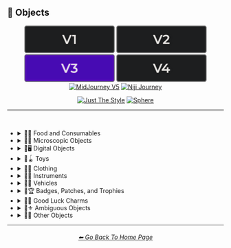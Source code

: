 <h2>🎷 Objects</h2>

<div align="center">

[<img src="/Images/Repo_Parts/Buttons/Version_Buttons/button_version_V1_inactive.webp?raw=true" alt="MidJourney V1" height="64" />](/Pages/MJ_V1/Style_Pages/Sphere/Objects.md)
[<img src="/Images/Repo_Parts/Buttons/Version_Buttons/button_version_V2_inactive.webp?raw=true" alt="MidJourney V2" height="64" />](/Pages/MJ_V2/Style_Pages/Sphere/Objects.md)
[<img src="/Images/Repo_Parts/Buttons/Version_Buttons/button_version_V3_active.webp?raw=true" alt="MidJourney V3" height="64" />](/Pages/MJ_V3/Style_Pages/Just_The_Style/Objects.md)
[<img src="/Images/Repo_Parts/Buttons/Version_Buttons/button_version_V4_inactive.webp?raw=true" alt="MidJourney V4" height="64" />](/Pages/MJ_V4/Style_Pages/Just_The_Style/Objects.md)
<br>
[<img src="/Images/Repo_Parts/Buttons/Version_Buttons/button_version_V5_Alpha_inactive_half.webp?raw=true" alt="MidJourney V5" height="64" />](/Pages/MJ_V5/Style_Pages/Just_The_Style/Objects.md)
[<img src="/Images/Repo_Parts/Buttons/Version_Buttons/button_version_niji_inactive_half.webp?raw=true" alt="Niji Journey" height="64" />](/Pages/Niji_Journey/Style_Pages/Objects.md)

[<img src="/Images/Repo_Parts/Buttons/Image_Type_Buttons/button_just_the_style_active.webp?raw=true" alt="Just The Style" width="140.5" />](/Pages/MJ_V3/Style_Pages/Just_The_Style/Objects.md)
[<img src="/Images/Repo_Parts/Buttons/Image_Type_Buttons/button_sphere_inactive.webp?raw=true" alt="Sphere" width="140.5" />](/Pages/MJ_V3/Style_Pages/Sphere/Objects.md)

</div>

<hr>
<br>


- <details><summary>🎷🍣 Food and Consumables</summary><p>

  - <details><summary>🍣🥝 Fruits and Vegetables</summary><p><div align="center">

	| Fruit | Vegetable |
	| :-: | :-: |
	| <img src="/Images/MJ_V3/MidJourney_Styles/Wave_12/Fruit.webp?raw=true" width="256" /> | <img src="/Images/MJ_V3/MidJourney_Styles/Wave_12/Vegetable.webp?raw=true" width="256" /> |
	
	<br>
	
	| Fig | Mango | Cauliflower |
	| :-: | :-: | :-: |
	| <img src="/Images/MJ_V3/MidJourney_Styles/Wave_12/Fig.webp?raw=true" width="256" /> | <img src="/Images/MJ_V3/MidJourney_Styles/Wave_12/Mango.webp?raw=true" width="256" /> | <img src="/Images/MJ_V3/MidJourney_Styles/Wave_13/Cauliflower.webp?raw=true" width="256" /> |

	</div></p></details>


  - <details><summary>🍣🥩 Meats, Cheeses, and Eggs</summary><p><div align="center">

	| Beef | Wagyu | Tallow |
	| :-: | :-: | :-: |
	| <img src="/Images/MJ_V3/MidJourney_Styles/Beef.webp?raw=true" width="256" /> | <img src="/Images/MJ_V3/MidJourney_Styles/Wagyu.webp?raw=true" width="256" /> | <img src="/Images/MJ_V3/MidJourney_Styles/Tallow.webp?raw=true" width="256" /> |
	
	<br>
	
	| Pork | Bacon |
	| :-: | :-: |
	| <img src="/Images/MJ_V3/MidJourney_Styles/Pork.webp?raw=true" width="256" /> | <img src="/Images/MJ_V3/MidJourney_Styles/Bacon.webp?raw=true" width="256" /> |

	<br>

	| Cheese |
	| :-: |
	| <img src="/Images/MJ_V3/MidJourney_Styles/Cheese.webp?raw=true" width="256" /> |

	<br>
	
	| Egg | Egg Yolk |
	| :-: | :-: |
	| <img src="/Images/MJ_V3/MidJourney_Styles/Egg.webp?raw=true" width="256" /> | <img src="/Images/MJ_V3/MidJourney_Styles/Egg_Yolk.webp?raw=true" width="256" /> |

	</div></p></details>


  - <details><summary>🍣🍞 Bread</summary><p><div align="center">

	| Bread | Made of Bread | Pretzel |
	| :-: | :-: | :-: |
	| <img src="/Images/MJ_V3/MidJourney_Styles/Bread.webp?raw=true" width="256" /> | <img src="/Images/MJ_V3/MidJourney_Styles/Made_of_Bread.webp?raw=true" width="256" /> | <img src="/Images/MJ_V3/MidJourney_Styles/Pretzel.webp?raw=true" width="256" /> |

	<br>
	
	| Shortcrust-Pastry | Flaky-Pastry | Puff-Pastry |
	| :-: | :-: | :-: |
	| <img src="/Images/MJ_V3/MidJourney_Styles/Shortcrust-Pastry.webp?raw=true" width="256" /> | <img src="/Images/MJ_V3/MidJourney_Styles/Flaky-Pastry.webp?raw=true" width="256" /> | <img src="/Images/MJ_V3/MidJourney_Styles/Puff-Pastry.webp?raw=true" width="256" /> |

	<br>

	| Choux-Pastry | Phyllo |
	| :-: | :-: |
	| <img src="/Images/MJ_V3/MidJourney_Styles/Choux-Pastry.webp?raw=true" width="256" /> | <img src="/Images/MJ_V3/MidJourney_Styles/Phyllo.webp?raw=true" width="256" /> |	

	</div></p></details>


  - <details><summary>🍣🥜 Nuts and Beans</summary><p><div align="center">

	| Beans |
	| :-: |
	| <img src="/Images/MJ_V3/MidJourney_Styles/Beans.webp?raw=true" width="256" /> |

	<br>

	| Peanut |
	| :-: |
	| <img src="/Images/MJ_V3/MidJourney_Styles/Wave_11/Peanut.webp?raw=true" width="256" /> |

	<br>
	
	| Coconut |
	| :-: |
	| <img src="/Images/MJ_V3/MidJourney_Styles/Coconut.webp?raw=true" width="256" /> |

	</div></p></details>


  - <details><summary>🍣🍲 Dishes and Meals</summary><p><div align="center">

	| Pizza | Hotdog |
	| :-: | :-: |
	| <img src="/Images/MJ_V3/MidJourney_Styles/Wave_12/Pizza.webp?raw=true" width="256" /> | <img src="/Images/MJ_V3/MidJourney_Styles/Wave_12/Hotdog.webp?raw=true" width="256" /> |
	
	<br>
	
	| Pasta | Spaghetti | Fettuccine |
	| :-: | :-: | :-: |
	| <img src="/Images/MJ_V3/MidJourney_Styles/Pasta.webp?raw=true" width="256" /> | <img src="/Images/MJ_V3/MidJourney_Styles/Wave_12/Spaghetti.webp?raw=true" width="256" /> | <img src="/Images/MJ_V3/MidJourney_Styles/Wave_12/Fettuccine.webp?raw=true" width="256" /> |

	<br>

	| Gnocchi |
	| :-: |
	| <img src="/Images/MJ_V3/MidJourney_Styles/Wave_12/Gnocchi.webp?raw=true" width="256" /> |

	<br>

	| Macaroni and Cheese |
	| :-: |
	| <img src="/Images/MJ_V3/MidJourney_Styles/Macaroni_and_Cheese.webp?raw=true" width="256" /> |

	</div></p></details>


  - <details><summary>🍣🥫 Sauces, Spreads, and Oils</summary><p><div align="center">
		
	| Vegetable Oil | Olive Oil |
	| :-: | :-: |
	| <img src="/Images/MJ_V3/MidJourney_Styles/Vegetable_Oil.webp?raw=true" width="256" /> | <img src="/Images/MJ_V3/MidJourney_Styles/Olive_Oil.webp?raw=true" width="256" /> |

	<br>

	| Butter | Margarine |
	| :-: | :-: |
	| <img src="/Images/MJ_V3/MidJourney_Styles/Butter.webp?raw=true" width="256" /> | <img src="/Images/MJ_V3/MidJourney_Styles/Margarine.webp?raw=true" width="256" /> |

	<br>

	| Peanut Butter | Jelly |
	| :-: | :-: |
	| <img src="/Images/MJ_V3/MidJourney_Styles/Wave_11/Peanut_Butter.webp?raw=true" width="256" /> | <img src="/Images/MJ_V3/MidJourney_Styles/Jelly.webp?raw=true" width="256" /> |

	<br>
	
	| Alfredo |
	| :-: |
	| <img src="/Images/MJ_V3/MidJourney_Styles/Wave_12/Alfredo.webp?raw=true" width="256" /> |
	
	<br>
	
	| Sour Cream | Sauce | Pasta Sauce |
	| :-: | :-: | :-: |
	| <img src="/Images/MJ_V3/MidJourney_Styles/Sour_Cream.webp?raw=true" width="256" /> | <img src="/Images/MJ_V3/MidJourney_Styles/Sauce.webp?raw=true" width="256" /> | <img src="/Images/MJ_V3/MidJourney_Styles/Pasta_Sauce.webp?raw=true" width="256" /> |

	<br>
	
	| Ketchup | Mustard |
	| :-: | :-: |
	| <img src="/Images/MJ_V3/MidJourney_Styles/Ketchup.webp?raw=true" width="256" /> | <img src="/Images/MJ_V3/MidJourney_Styles/Mustard.webp?raw=true" width="256" /> |
		
	<br>

	| Mayonnaise | Mayo |
	| :-: | :-: |
	| <img src="/Images/MJ_V3/MidJourney_Styles/Mayonnaise.webp?raw=true" width="256" /> | <img src="/Images/MJ_V3/MidJourney_Styles/Mayo.webp?raw=true" width="256" /> |
	
	</div></p></details>


  - <details><summary>🍣🌿 Herbs and Spices</summary><p><div align="center">

	| Cinnamon |
	| :-: |
	| <img src="/Images/MJ_V3/MidJourney_Styles/Cinnamon.webp?raw=true" width="256" /> |

	</div></p></details>


  - <details><summary>🍣🍭 Candy and Sweets</summary><p><div align="center">

	| Cake | Wedding Cake | Cake Decorating |
	| :-: | :-: | :-: |
	| <img src="/Images/MJ_V3/MidJourney_Styles/Cake.webp?raw=true" width="256" /> | <img src="/Images/MJ_V3/MidJourney_Styles/Wedding_Cake.webp?raw=true" width="256" /> | <img src="/Images/MJ_V3/MidJourney_Styles/Cake_Decorating.webp?raw=true" width="256" /> |
	
	<br>
	
	| Brownies |
	| :-: |
	| <img src="/Images/MJ_V3/MidJourney_Styles/Brownies.webp?raw=true" width="256" /> |

	<br>
	
	| Churros | Syrup | Maple Syrup |
	| :-: | :-: | :-: |
	| <img src="/Images/MJ_V3/MidJourney_Styles/Churros.webp?raw=true" width="256" /> | <img src="/Images/MJ_V3/MidJourney_Styles/Syrup.webp?raw=true" width="256" /> | <img src="/Images/MJ_V3/MidJourney_Styles/Maple_Syrup.webp?raw=true" width="256" /> |
	
	<br>
	
	| Cream | Whipped Cream | Ice Cream |
	| :-: | :-: | :-: |
	| <img src="/Images/MJ_V3/MidJourney_Styles/Cream.webp?raw=true" width="256" /> | <img src="/Images/MJ_V3/MidJourney_Styles/Whipped_Cream.webp?raw=true" width="256" /> | <img src="/Images/MJ_V3/MidJourney_Styles/Ice_Cream.webp?raw=true" width="256" /> |
	
	<br>
	
	| Candy | Lollipop | Taffy |
	| :-: | :-: | :-: |
	| <img src="/Images/MJ_V3/MidJourney_Styles/Candy.webp?raw=true" width="256" /> | <img src="/Images/MJ_V3/MidJourney_Styles/Lollipop.webp?raw=true" width="256" /> | <img src="/Images/MJ_V3/MidJourney_Styles/Taffy.webp?raw=true" width="256" /> |
	
	<br>
	
	| Cotton-Candy | Candy-Floss |
	| :-: | :-: |
	| <img src="/Images/MJ_V3/MidJourney_Styles/Wave_11/Cotton-Candy.webp?raw=true" width="256" /> | <img src="/Images/MJ_V3/MidJourney_Styles/Wave_11/Candy-Floss.webp?raw=true" width="256" /> |
	
	<br>
	
	| Gummy Candy | Gummies |
	| :-: | :-: |
	| <img src="/Images/MJ_V3/MidJourney_Styles/Wave_11/Gummy_Candy.webp?raw=true" width="256" /> | <img src="/Images/MJ_V3/MidJourney_Styles/Wave_11/Gummies.webp?raw=true" width="256" /> |

	<br>

	| Chocolate | Caramel |
	| :-: | :-: |
	| <img src="/Images/MJ_V3/MidJourney_Styles/Chocolate.webp?raw=true" width="256" /> | <img src="/Images/MJ_V3/MidJourney_Styles/Caramel.webp?raw=true" width="256" /> |
	
	<br>

	| Marzipan | Gum Paste | Modeling Chocolate |
	| :-: | :-: | :-: |
	| <img src="/Images/MJ_V3/MidJourney_Styles/Marzipan.webp?raw=true" width="256" /> | <img src="/Images/MJ_V3/MidJourney_Styles/Gum_Paste.webp?raw=true" width="256" /> | <img src="/Images/MJ_V3/MidJourney_Styles/Modeling_Chocolate.webp?raw=true" width="256" /> |

	<br>

	| Sprinkles | Nonpareils |
	| :-: | :-: |
	| <img src="/Images/MJ_V3/MidJourney_Styles/Sprinkles.webp?raw=true" width="256" /> | <img src="/Images/MJ_V3/MidJourney_Styles/Nonpareils.webp?raw=true" width="256" /> |

	<br>

	| Fondant Icing | Royal Icing |
	| :-: | :-: |
	| <img src="/Images/MJ_V3/MidJourney_Styles/Fondant_Icing.webp?raw=true" width="256" /> | <img src="/Images/MJ_V3/MidJourney_Styles/Royal_Icing.webp?raw=true" width="256" /> |

	<br>
	
	| Honeycomb | Creme Brule |
	| :-: | :-: |
	| <img src="/Images/MJ_V3/MidJourney_Styles/Honeycomb.webp?raw=true" width="256" /> | <img src="/Images/MJ_V3/MidJourney_Styles/Creme_Brule.webp?raw=true" width="256" /> |
	
	<br>
	
	| Eclair | Cannoli | Fruit-Tart |
	| :-: | :-: | :-: |
	| <img src="/Images/MJ_V3/MidJourney_Styles/Eclair.webp?raw=true" width="256" /> | <img src="/Images/MJ_V3/MidJourney_Styles/Cannoli.webp?raw=true" width="256" /> | <img src="/Images/MJ_V3/MidJourney_Styles/Fruit-Tart.webp?raw=true" width="256" /> |

	<br>

	| Gumdrop | Gum |
	| :-: | :-: |
	| <img src="/Images/MJ_V3/MidJourney_Styles/Wave_10/Gumdrop.webp?raw=true" width="256" /> | <img src="/Images/MJ_V3/MidJourney_Styles/Gum.webp?raw=true" width="256" /> |

	<br>
	
	| Dessertwave |
	| :-: |
	| <img src="/Images/MJ_V3/MidJourney_Styles/Wave_12/Dessertwave.webp?raw=true" width="256" /> |

	</div></p></details>


  - <details><summary>🍣🍺 Beverages</summary><p><div align="center">

	| Soda | Coffee | Tea |
	| :-: | :-: | :-: |
	| <img src="/Images/MJ_V3/MidJourney_Styles/Soda.webp?raw=true" width="256" /> | <img src="/Images/MJ_V3/MidJourney_Styles/Coffee.webp?raw=true" width="256" /> | <img src="/Images/MJ_V3/MidJourney_Styles/Tea.webp?raw=true" width="256" /> |

	<br>
	
	| Wine | White-Wine | Red-Wine |
	| :-: | :-: | :-: |
	| <img src="/Images/MJ_V3/MidJourney_Styles/Wave_14/Wine.webp?raw=true" width="256" /> | <img src="/Images/MJ_V3/MidJourney_Styles/Wave_14/White-Wine.webp?raw=true" width="256" /> | <img src="/Images/MJ_V3/MidJourney_Styles/Wave_14/Red-Wine.webp?raw=true" width="256" /> |
	
	<br>
	
	| Champagne |
	| :-: |
	| <img src="/Images/MJ_V3/MidJourney_Styles/Wave_14/Champagne.webp?raw=true" width="256" /> |

	<br>
	
	| Corona | Corona-Phenomenon |
	| :-: | :-: |
	| <img src="/Images/MJ_V3/MidJourney_Styles/Corona.webp?raw=true" width="256" /> | <img src="/Images/MJ_V3/MidJourney_Styles/Corona-Phenomenon.webp?raw=true" width="256" /> |

	</div></p></details>


  - <details><summary>🍣 Other Food and Consumables</summary><p><div align="center">

	| Food |
	| :-: |
	| <img src="/Images/MJ_V3/MidJourney_Styles/Wave_13/Food.webp?raw=true" width="256" /> |

	<br>

	| Macaroni |
	| :-: |
	| <img src="/Images/MJ_V3/MidJourney_Styles/Macaroni.webp?raw=true" width="256" /> |

	<br>

	| Gelatin | Agar |
	| :-: | :-: |
	| <img src="/Images/MJ_V3/MidJourney_Styles/Gelatin.webp?raw=true" width="256" /> | <img src="/Images/MJ_V3/MidJourney_Styles/Agar.webp?raw=true" width="256" /> |

	<br>
	
	| Edible Ink | Food Coloring | Food Dye |
	| :-: | :-: | :-: |
	| <img src="/Images/MJ_V3/MidJourney_Styles/Edible_Ink.webp?raw=true" width="256" /> | <img src="/Images/MJ_V3/MidJourney_Styles/Food_Coloring.webp?raw=true" width="256" /> | <img src="/Images/MJ_V3/MidJourney_Styles/Food_Dye.webp?raw=true" width="256" /> |

	<br>
	
	| Deep-Fried | Molecular Gastronomy |
	| :-: | :-: |
	| <img src="/Images/MJ_V3/MidJourney_Styles/Deep-Fried.webp?raw=true" width="256" /> | <img src="/Images/MJ_V3/MidJourney_Styles/Molecular_Gastronomy.webp?raw=true" width="256" /> |

	<br>
	
	| Tincture |
	| :-: |
	| <img src="/Images/MJ_V3/MidJourney_Styles/Wave_14/Tincture.webp?raw=true" width="256" /> |
	
	<br>

	| Toothpaste |
	| :-: |
	| <img src="/Images/MJ_V3/MidJourney_Styles/Toothpaste.webp?raw=true" width="256" /> |

	</div></p></details>

  </p></details>


- <details><summary>🎷🦠 Microscopic Objects</summary><p><div align="center">

    | Atom | Fullerene | Nanoparticle |
    | :-: | :-: | :-: |
    | <img src="/Images/MJ_V3/MidJourney_Styles/Wave_11/Atom.webp?raw=true" width="256" /> | <img src="/Images/MJ_V3/MidJourney_Styles/Wave_12/Fullerene.webp?raw=true" width="256" /> | <img src="/Images/MJ_V3/MidJourney_Styles/Wave_12/Nanoparticle.webp?raw=true" width="256" /> |

    <br>

	| Cells | Cellular |
	| :-: | :-: |
	| <img src="/Images/MJ_V3/MidJourney_Styles/Cells.webp?raw=true" width="256" /> | <img src="/Images/MJ_V3/MidJourney_Styles/Cellular.webp?raw=true" width="256" /> |

	<br>
	
	| Mitochondria | Mitosis |
	| :-: | :-: |
	| <img src="/Images/MJ_V3/MidJourney_Styles/Wave_14/Mitochondria.webp?raw=true" width="256" /> | <img src="/Images/MJ_V3/MidJourney_Styles/Wave_14/Mitosis.webp?raw=true" width="256" /> |

	<br>

    | DNA | Bacteria | Enzyme |
    | :-: | :-: | :-: |
    | <img src="/Images/MJ_V3/MidJourney_Styles/Wave_11/DNA.webp?raw=true" width="256" /> | <img src="/Images/MJ_V3/MidJourney_Styles/Wave_12/Bacteria.webp?raw=true" width="256" /> | <img src="/Images/MJ_V3/MidJourney_Styles/Wave_12/Enzyme.webp?raw=true" width="256" /> |

  </div></p></details>


- <details><summary>🎷🖥 Digital Objects</summary><p><div align="center">

	| Computer | Display |
	| :-: | :-: |
	| <img src="/Images/MJ_V3/MidJourney_Styles/Wave_13/Computer.webp?raw=true" width="256" /> | <img src="/Images/MJ_V3/MidJourney_Styles/Wave_13/Display.webp?raw=true" width="256" /> |

	<br>
	
	| Camera | Lens | Film |
	| :-: | :-: | :-: |
	| <img src="/Images/MJ_V3/MidJourney_Styles/Wave_13/Camera.webp?raw=true" width="256" /> | <img src="/Images/MJ_V3/MidJourney_Styles/Wave_13/Lens.webp?raw=true" width="256" /> | <img src="/Images/MJ_V3/MidJourney_Styles/Wave_13/Film.webp?raw=true" width="256" /> |
	
	<br>

	| Vinyl Record | CD |
	| :-: | :-: |
	| <img src="/Images/MJ_V3/MidJourney_Styles/Wave_12/Vinyl_Record.webp?raw=true" width="256" /> | <img src="/Images/MJ_V3/MidJourney_Styles/Wave_12/CD.webp?raw=true" width="256" /> |

	<br>

	| DVD | Blu-Ray Disc |
	| :-: | :-: |
	| <img src="/Images/MJ_V3/MidJourney_Styles/Wave_12/DVD.webp?raw=true" width="256" /> | <img src="/Images/MJ_V3/MidJourney_Styles/Wave_12/Blu-Ray_Disc.webp?raw=true" width="256" /> |

	<br>

	| Videocasette |
	| :-: |
	| <img src="/Images/MJ_V3/MidJourney_Styles/Videocasette.webp?raw=true" width="256" /> |

	<br>

	| Capacitance Electronic Disc | LaserDisc | Holographic Versatile Disc |
	| :-: | :-: | :-: |
	| <img src="/Images/MJ_V3/MidJourney_Styles/Wave_12/Capacitance_Electronic_Disc.webp?raw=true" width="256" /> | <img src="/Images/MJ_V3/MidJourney_Styles/Wave_12/LaserDisc.webp?raw=true" width="256" /> | <img src="/Images/MJ_V3/MidJourney_Styles/Wave_12/Holographic_Versatile_Disc.webp?raw=true" width="256" /> |

	<br>
	
	| Transistor | Diode |
	| :-: | :-: |
	| <img src="/Images/MJ_V3/MidJourney_Styles/Transistor.webp?raw=true" width="256" /> | <img src="/Images/MJ_V3/MidJourney_Styles/Diode.webp?raw=true" width="256" /> |

	<br>
	
	| Wires | Cables |
	| :-: | :-: |
	| <img src="/Images/MJ_V3/MidJourney_Styles/Wires.webp?raw=true" width="256" /> | <img src="/Images/MJ_V3/MidJourney_Styles/Cables.webp?raw=true" width="256" /> |

	<br>

	| Flux Capacitor |
	| :-: |
	| <img src="/Images/MJ_V3/MidJourney_Styles/Flux_Capacitor.webp?raw=true" width="256" /> |
	
	<br>
	
	| Clock | Analog-Clock | Digital-Clock |
	| :-: | :-: | :-: |
	| <img src="/Images/MJ_V3/MidJourney_Styles/Clock.webp?raw=true" width="256" /> | <img src="/Images/MJ_V3/MidJourney_Styles/Analog-Clock.webp?raw=true" width="256" /> | <img src="/Images/MJ_V3/MidJourney_Styles/Digital-Clock.webp?raw=true" width="256" /> |
	
	<br>
	
	| Wristwatch |
	| :-: |
	| <img src="/Images/MJ_V3/MidJourney_Styles/Wristwatch.webp?raw=true" width="256" /> |

  </div></p></details>


- <details><summary>🎷🪀 Toys</summary><p><div align="center">

	| Toy |
	| :-: |
	| <img src="/Images/MJ_V3/MidJourney_Styles/Toy.webp?raw=true" width="256" /> |

    <br>

    | Pinwheel | Slinky | Newtons-Cradle |
    | :-: | :-: | :-: |
    | <img src="/Images/MJ_V3/MidJourney_Styles/Wave_14/Pinwheel.webp?raw=true" width="256" /> | <img src="/Images/MJ_V3/MidJourney_Styles/Slinky.webp?raw=true" width="256" /> | <img src="/Images/MJ_V3/MidJourney_Styles/Wave_14/Newtons-Cradle.webp?raw=true" width="256" /> |

    <br>

	| Jigsaw | Puzzle | Tangram |
	| :-: | :-: | :-: |
	| <img src="/Images/MJ_V3/MidJourney_Styles/Jigsaw.webp?raw=true" width="256" /> | <img src="/Images/MJ_V3/MidJourney_Styles/Puzzle.webp?raw=true" width="256" /> | <img src="/Images/MJ_V3/MidJourney_Styles/Wave_14/Tangram.webp?raw=true" width="256" /> |

	<br>

	| Maze |
	| :-: |
	| <img src="/Images/MJ_V3/MidJourney_Styles/Maze.webp?raw=true" width="256" /> |
	
	<br>
	
    | Stress Ball | Koosh Ball | Koosh |
    | :-: | :-: | :-: |
    | <img src="/Images/MJ_V3/MidJourney_Styles/Wave_11/Stress_Ball.webp?raw=true" width="256" /> | <img src="/Images/MJ_V3/MidJourney_Styles/Wave_11/Koosh_Ball.webp?raw=true" width="256" /> | <img src="/Images/MJ_V3/MidJourney_Styles/Wave_11/Koosh.webp?raw=true" width="256" /> |

    <br>

    | Beach-Ball | Ball Pit | Zorb |
    | :-: | :-: | :-: |
    | <img src="/Images/MJ_V3/MidJourney_Styles/Wave_14/Beach-Ball.webp?raw=true" width="256" /> | <img src="/Images/MJ_V3/MidJourney_Styles/Wave_11/Ball_Pit.webp?raw=true" width="256" /> | <img src="/Images/MJ_V3/MidJourney_Styles/Wave_12/Zorb.webp?raw=true" width="256" /> |

    <br>

    | Rubik's Cube | Kinetic-Sand |
    | :-: | :-: |
    | <img src="/Images/MJ_V3/MidJourney_Styles/Rubiks_Cube.webp?raw=true" width="256" /> | <img src="/Images/MJ_V3/MidJourney_Styles/Wave_14/Kinetic-Sand.webp?raw=true" width="256" /> |

	<br>
	
	| Cards | Dominoes | Marbles |
	| :-: | :-: | :-: |
	| <img src="/Images/MJ_V3/MidJourney_Styles/Wave_14/Cards.webp?raw=true" width="256" /> | <img src="/Images/MJ_V3/MidJourney_Styles/Wave_14/Dominoes.webp?raw=true" width="256" /> | <img src="/Images/MJ_V3/MidJourney_Styles/Wave_14/Marbles.webp?raw=true" width="256" /> |
	
	<br>
	
	| Chess | Pogs |
	| :-: | :-: |
	| <img src="/Images/MJ_V3/MidJourney_Styles/Chess.webp?raw=true" width="256" /> | <img src="/Images/MJ_V3/MidJourney_Styles/Pogs.webp?raw=true" width="256" /> |

	<br>
	
	| Lego | Lego-Mindstorms | Lego-Mindstorms-NXT |
	| :-: | :-: | :-: |
	| <img src="/Images/MJ_V3/MidJourney_Styles/Lego.webp?raw=true" width="256" /> | <img src="/Images/MJ_V3/MidJourney_Styles/Wave_14/Lego-Mindstorms.webp?raw=true" width="256" /> | <img src="/Images/MJ_V3/MidJourney_Styles/Wave_14/Lego-Mindstorms-NXT.webp?raw=true" width="256" /> |
	
	<br>
	
	| Lincoln-Logs | Megablocks |
	| :-: | :-: |
	| <img src="/Images/MJ_V3/MidJourney_Styles/Wave_14/Lincoln-Logs.webp?raw=true" width="256" /> | <img src="/Images/MJ_V3/MidJourney_Styles/Wave_14/Megablocks.webp?raw=true" width="256" /> |
	
	<br>
	
	| Etch-A-Sketch | Lite-Brite |
	| :-: | :-: |
	| <img src="/Images/MJ_V3/MidJourney_Styles/Wave_14/Etch-A-Sketch.webp?raw=true" width="256" /> | <img src="/Images/MJ_V3/MidJourney_Styles/Wave_14/Lite-Brite.webp?raw=true" width="256" /> |

  </div></p></details>


- <details><summary>🎷👚 Clothing</summary><p><div align="center">

	| Uniform | Outfit | Wearable |
	| :-: | :-: | :-: |
	| <img src="/Images/MJ_V3/MidJourney_Styles/Wave_12/Uniform.webp?raw=true" width="256" /> | <img src="/Images/MJ_V3/MidJourney_Styles/Wave_12/Outfit.webp?raw=true" width="256" /> | <img src="/Images/MJ_V3/MidJourney_Styles/Wave_12/Wearable.webp?raw=true" width="256" /> |

	<br>

    | Jeans |
    | :-: |
    | <img src="/Images/MJ_V3/MidJourney_Styles/Jeans.webp?raw=true" width="256" /> |

	<br>
	
	| Tuxedo | Polo | Fedora |
	| :-: | :-: | :-: |
	| <img src="/Images/MJ_V3/MidJourney_Styles/Wave_11/Tuxedo.webp?raw=true" width="256" /> | <img src="/Images/MJ_V3/MidJourney_Styles/Wave_11/Polo.webp?raw=true" width="256" /> | <img src="/Images/MJ_V3/MidJourney_Styles/Wave_11/Fedora.webp?raw=true" width="256" /> |

	<br>

	| Dress | Dressed |
	| :-: | :-: |
	| <img src="/Images/MJ_V3/MidJourney_Styles/Wave_12/Dress.webp?raw=true" width="256" /> | <img src="/Images/MJ_V3/MidJourney_Styles/Wave_12/Dressed.webp?raw=true" width="256" /> |

	<br>

	| Shoe | Shoes | Hat |
	| :-: | :-: | :-: |
	| <img src="/Images/MJ_V3/MidJourney_Styles/Shoe.webp?raw=true" width="256" /> | <img src="/Images/MJ_V3/MidJourney_Styles/Shoes.webp?raw=true" width="256" /> | <img src="/Images/MJ_V3/MidJourney_Styles/Hat.webp?raw=true" width="256" /> |
	
	<br>

	| Glasses | Wearing Glasses |
	| :-: | :-: |
	| <img src="/Images/MJ_V3/MidJourney_Styles/Wave_12/Glasses.webp?raw=true" width="256" /> | <img src="/Images/MJ_V3/MidJourney_Styles/Wave_12/Wearing_Glasses.webp?raw=true" width="256" /> |

	<br>

	| Sunglasses | Wearing Sunglasses |
	| :-: | :-: |
	| <img src="/Images/MJ_V3/MidJourney_Styles/Wave_12/Sunglasses.webp?raw=true" width="256" /> | <img src="/Images/MJ_V3/MidJourney_Styles/Wave_12/Wearing_Sunglasses.webp?raw=true" width="256" /> |

	<br>
	
	| Necktie | Bow Tie | Bowtie |
	| :-: | :-: | :-: |
	| <img src="/Images/MJ_V3/MidJourney_Styles/Necktie.webp?raw=true" width="256" /> | <img src="/Images/MJ_V3/MidJourney_Styles/Bow_Tie.webp?raw=true" width="256" /> | <img src="/Images/MJ_V3/MidJourney_Styles/Bowtie.webp?raw=true" width="256" /> |

	<br>

	| Jumpsuit |
	| :-: |
	| <img src="/Images/MJ_V3/MidJourney_Styles/Wave_12/Jumpsuit.webp?raw=true" width="256" /> |

  </div></p></details>


- <details><summary>🎷🎺 Instruments</summary><p><div align="center">

	| Instrument |
	| :-: |
	| <img src="/Images/MJ_V3/MidJourney_Styles/Wave_13/Instrument.webp?raw=true" width="256" /> |
	
	<br>

	| Piano | Accordion | Saxophone |
	| :-: | :-: | :-: |
	| <img src="/Images/MJ_V3/MidJourney_Styles/Piano.webp?raw=true" width="256" /> | <img src="/Images/MJ_V3/MidJourney_Styles/Accordion.webp?raw=true" width="256" /> | <img src="/Images/MJ_V3/MidJourney_Styles/Saxophone.webp?raw=true" width="256" /> |

  </div></p></details>


- <details><summary>🎷🚗 Vehicles</summary><p><div align="center">

	| Car | Airplane |
	| :-: | :-: |
	| <img src="/Images/MJ_V3/MidJourney_Styles/Wave_12/Car.webp?raw=true" width="256" /> | <img src="/Images/MJ_V3/MidJourney_Styles/Wave_12/Airplane.webp?raw=true" width="256" /> |
	
	<br>
	
	| Blimp | Hot Air Balloon |
	| :-: | :-: |
	| <img src="/Images/MJ_V3/MidJourney_Styles/Wave_12/Blimp.webp?raw=true" width="256" /> | <img src="/Images/MJ_V3/MidJourney_Styles/Wave_12/Hot_Air_Balloon.webp?raw=true" width="256" /> |

	<br>
	
	| Auto |
	| :-: |
	| <img src="/Images/MJ_V3/MidJourney_Styles/Auto.webp?raw=true" width="256" /> |

  </div></p></details>


- <details><summary>🎷🏆 Badges, Patches, and Trophies</summary><p><div align="center">

	| Badge | Heraldic Badge |
	| :-: | :-: |
	| <img src="/Images/MJ_V3/MidJourney_Styles/Badge.webp?raw=true" width="256" /> | <img src="/Images/MJ_V3/MidJourney_Styles/Heraldic_Badge.webp?raw=true" width="256" /> |
	
	<br>
	
	| Trophy | Gorget Patch |
	| :-: | :-: |
	| <img src="/Images/MJ_V3/MidJourney_Styles/Trophy.webp?raw=true" width="256" /> | <img src="/Images/MJ_V3/MidJourney_Styles/Gorget_Patch.webp?raw=true" width="256" /> |

  </div></p></details>


- <details><summary>🎷🍀 Good Luck Charms</summary><p><div align="center">
	
	| Charm | Good-Luck-Charm |
	| :-: | :-: |
	| <img src="/Images/MJ_V3/MidJourney_Styles/Charm.webp?raw=true" width="256" /> | <img src="/Images/MJ_V3/MidJourney_Styles/Good-Luck-Charm.webp?raw=true" width="256" /> |
	
	<br>
	
	| Horseshoe | Amulet | Dreamcatcher |
	| :-: | :-: | :-: |
	| <img src="/Images/MJ_V3/MidJourney_Styles/Horseshoe.webp?raw=true" width="256" /> | <img src="/Images/MJ_V3/MidJourney_Styles/Amulet.webp?raw=true" width="256" /> | <img src="/Images/MJ_V3/MidJourney_Styles/Dreamcatcher.webp?raw=true" width="256" /> |

  </div></p></details>


- <details><summary>🎷⚜ Ambiguous Objects</summary><p><div align="center">

	| Object |
	| :-: |
	| <img src="/Images/MJ_V3/MidJourney_Styles/Wave_13/Object.webp?raw=true" width="256" /> |
		
	<br>
	
	| Stuff | Things | Items |
	| :-: | :-: | :-: |
	| <img src="/Images/MJ_V3/MidJourney_Styles/Wave_11/Stuff.webp?raw=true" width="256" /> | <img src="/Images/MJ_V3/MidJourney_Styles/Wave_11/Things.webp?raw=true" width="256" /> | <img src="/Images/MJ_V3/MidJourney_Styles/Wave_11/Items.webp?raw=true" width="256" /> |

	<br>

	| Trinket | Knickknack | Nick-Nack |
	| :-: | :-: | :-: |
	| <img src="/Images/MJ_V3/MidJourney_Styles/Wave_14/Trinket.webp?raw=true" width="256" /> | <img src="/Images/MJ_V3/MidJourney_Styles/Wave_14/Knickknack.webp?raw=true" width="256" /> | <img src="/Images/MJ_V3/MidJourney_Styles/Wave_14/Nick-Nack.webp?raw=true" width="256" /> |
	
	<br>
	
	| Bauble | Curio | Tchotchke |
	| :-: | :-: | :-: |
	| <img src="/Images/MJ_V3/MidJourney_Styles/Wave_14/Bauble.webp?raw=true" width="256" /> | <img src="/Images/MJ_V3/MidJourney_Styles/Wave_14/Curio.webp?raw=true" width="256" /> | <img src="/Images/MJ_V3/MidJourney_Styles/Wave_14/Tchotchke.webp?raw=true" width="256" /> |
	
	<br>
	
	| Doodad | Blobject |
	| :-: | :-: |
	| <img src="/Images/MJ_V3/MidJourney_Styles/Wave_14/Doodad.webp?raw=true" width="256" /> | <img src="/Images/MJ_V3/MidJourney_Styles/Wave_14/Blobject.webp?raw=true" width="256" /> |

  </div></p></details>


- <details><summary>🎷🚽 Other Objects</summary><p><div align="center">

	| Dichroic-Prism | Dispersive-Prism |
	| :-: | :-: |
	| <img src="/Images/MJ_V3/MidJourney_Styles/Wave_11/Dichroic-Prism.webp?raw=true" width="256" /> | <img src="/Images/MJ_V3/MidJourney_Styles/Wave_11/Dispersive-Prism.webp?raw=true" width="256" /> |

	<br>

	| Seashell | Toilet | Bean-Bag |
	| :-: | :-: | :-: |
	| <img src="/Images/MJ_V3/MidJourney_Styles/Seashell.webp?raw=true" width="256" /> | <img src="/Images/MJ_V3/MidJourney_Styles/Toilet.webp?raw=true" width="256" /> | <img src="/Images/MJ_V3/MidJourney_Styles/Wave_14/Bean-Bag.webp?raw=true" width="256" /> |
	
	<br>
	
	| Cage | Cheese Grater |
	| :-: | :-: |
	| <img src="/Images/MJ_V3/MidJourney_Styles/Cage.webp?raw=true" width="256" /> | <img src="/Images/MJ_V3/MidJourney_Styles/Cheese_Grater.webp?raw=true" width="256" /> |

	<br>

	| Bracelet | Ribbons | Fingerprint |
	| :-: | :-: | :-: |
	| <img src="/Images/MJ_V3/MidJourney_Styles/Bracelet.webp?raw=true" width="256" /> | <img src="/Images/MJ_V3/MidJourney_Styles/Wave_11/Ribbons.webp?raw=true" width="256" /> | <img src="/Images/MJ_V3/MidJourney_Styles/Wave_10/Fingerprint.webp?raw=true" width="256" /> |

	<br>

	| Bling |
	| :-: |
	| <img src="/Images/MJ_V3/MidJourney_Styles/Bling.webp?raw=true" width="256" /> |

	<br>

	| Tesla Valve |
	| :-: |
	| <img src="/Images/MJ_V3/MidJourney_Styles/Tesla_Valve.webp?raw=true" width="256" /> |

	<br>
	
	| Flag | Bench | Yardstick |
	| :-: | :-: | :-: |
	| <img src="/Images/MJ_V3/MidJourney_Styles/Wave_12/Flag.webp?raw=true" width="256" /> | <img src="/Images/MJ_V3/MidJourney_Styles/Wave_12/Bench.webp?raw=true" width="256" /> | <img src="/Images/MJ_V3/MidJourney_Styles/Yardstick.webp?raw=true" width="256" /> |

	<br>
	
	| Backdrop | Greenscreen |
	| :-: | :-: |
	| <img src="/Images/MJ_V3/MidJourney_Styles/Wave_14/Backdrop.webp?raw=true" width="256" /> | <img src="/Images/MJ_V3/MidJourney_Styles/Wave_14/Greenscreen.webp?raw=true" width="256" /> |
	
	<br>
	
	| Veins |
	| :-: |
	| <img src="/Images/MJ_V3/MidJourney_Styles/Wave_14/Veins.webp?raw=true" width="256" /> |
	
	<br>
	
	| Bunsen Burner |
	| :-: |
	| <img src="/Images/MJ_V3/MidJourney_Styles/Wave_14/Bunsen_Burner.webp?raw=true" width="256" /> |

	<br>
	
	| Needle | Screw | Nail |
	| :-: | :-: | :-: |
	| <img src="/Images/MJ_V3/MidJourney_Styles/Needle.webp?raw=true" width="256" /> | <img src="/Images/MJ_V3/MidJourney_Styles/Screw.webp?raw=true" width="256" /> | <img src="/Images/MJ_V3/MidJourney_Styles/Nail.webp?raw=true" width="256" /> |
	
	<br>

	| Paper Clips |
	| :-: |
	| <img src="/Images/MJ_V3/MidJourney_Styles/Paper_Clips.webp?raw=true" width="256" /> |

	<br>

	| Band-Aid | Bandage | Gauze |
	| :-: | :-: | :-: |
	| <img src="/Images/MJ_V3/MidJourney_Styles/Band-Aid.webp?raw=true" width="256" /> | <img src="/Images/MJ_V3/MidJourney_Styles/Bandage.webp?raw=true" width="256" /> | <img src="/Images/MJ_V3/MidJourney_Styles/Gauze.webp?raw=true" width="256" /> |

	<br>
	
	| Rubber Band | Rubber Band Ball | Silly Band |
	| :-: | :-: | :-: |
	| <img src="/Images/MJ_V3/MidJourney_Styles/Rubber_Band.webp?raw=true" width="256" /> | <img src="/Images/MJ_V3/MidJourney_Styles/Rubber_Band_Ball.webp?raw=true" width="256" /> | <img src="/Images/MJ_V3/MidJourney_Styles/Silly_Band.webp?raw=true" width="256" /> |
	
	<br>
	
	| Balloon |
	| :-: |
	| <img src="/Images/MJ_V3/MidJourney_Styles/Balloon.webp?raw=true" width="256" /> |

	<br>
	
	| Soap | Lipstick |
	| :-: | :-: |
	| <img src="/Images/MJ_V3/MidJourney_Styles/Soap.webp?raw=true" width="256" /> | <img src="/Images/MJ_V3/MidJourney_Styles/Lipstick.webp?raw=true" width="256" /> |

	<br>
	
	| Plume |
	| :-: |
	| <img src="/Images/MJ_V3/MidJourney_Styles/Plume.webp?raw=true" width="256" /> |

	<br>
	
	| Mat |
	| :-: |
	| <img src="/Images/MJ_V3/MidJourney_Styles/Mat.webp?raw=true" width="256" /> |

	<br>

	| <br>Teapot<p><div align="center"><i><h6><a href="https://rexwang8.github.io/resource/ai/teapot">@bob</a></h6></i></p> |
	| :-: |
	| <img src="/Images/MJ_V3/MidJourney_Styles/Teapot.webp?raw=true" width="256" /> |

  </div></p></details>


<hr><!--------------->
<div align="center">
<h6><a href="/README.md">⬅ Go Back To Home Page</a></h6>
</div>